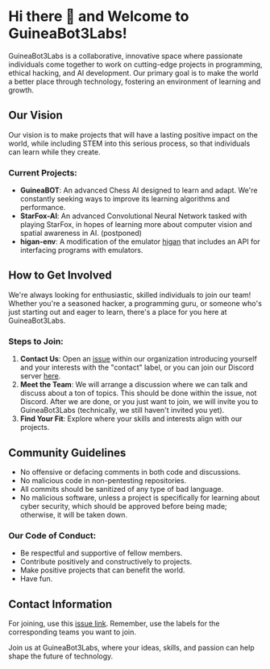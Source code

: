 # Hi there 👋 and Welcome to GuineaBot3Labs!

GuineaBot3Labs is a collaborative, innovative space where passionate individuals come together to work on cutting-edge projects in programming, ethical hacking, and AI development. Our primary goal is to make the world a better place through technology, fostering an environment of learning and growth.

## Our Vision

Our vision is to make projects that will have a lasting positive impact on the world, while including STEM into this serious process, so that individuals can learn while they create.

### Current Projects:

- **GuineaBOT**: An advanced Chess AI designed to learn and adapt. We're constantly seeking ways to improve its learning algorithms and performance.
- **StarFox-AI**: An advanced Convolutional Neural Network tasked with playing StarFox, in hopes of learning more about computer vision and spatial awareness in AI. (postponed)
- **higan-env**: A modification of the emulator [higan][higan-link] that includes an API for interfacing programs with emulators.

## How to Get Involved

We're always looking for enthusiastic, skilled individuals to join our team! Whether you're a seasoned hacker, a programming guru, or someone who's just starting out and eager to learn, there's a place for you here at GuineaBot3Labs.

### Steps to Join:

1. **Contact Us**: Open an [issue][issue-link] within our organization introducing yourself and your interests with the "contact" label, or you can join our Discord server [here][discord-link].
2. **Meet the Team**: We will arrange a discussion where we can talk and discuss about a ton of topics. This should be done within the issue, not Discord. After we are done, or you just want to join, we will invite you to GuineaBot3Labs (technically, we still haven't invited you yet).
3. **Find Your Fit**: Explore where your skills and interests align with our projects.

## Community Guidelines

- No offensive or defacing comments in both code and discussions.
- No malicious code in non-pentesting repositories.
- All commits should be sanitized of any type of bad language.
- No malicious software, unless a project is specifically for learning about cyber security, which should be approved before being made; otherwise, it will be taken down.

### Our Code of Conduct:

- Be respectful and supportive of fellow members.
- Contribute positively and constructively to projects.
- Make positive projects that can benefit the world.
- Have fun.

## Contact Information

For joining, use this [issue link][issue-link]. Remember, use the labels for the corresponding teams you want to join.

Join us at GuineaBot3Labs, where your ideas, skills, and passion can help shape the future of technology.

[issue-link]: https://github.com/GuineaBot3Labs/join/issues/new
[discord-link]: https://discord.gg/z5raVHz35N
[higan-link]: https://github.com/higan-emu/higan
